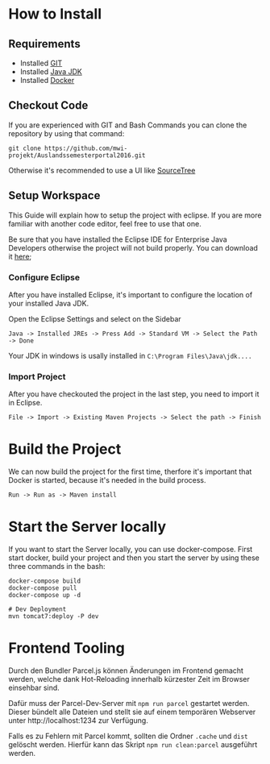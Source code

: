 # How to Install

## Requirements
- Installed [GIT](https://git-scm.com/download/win)
- Installed [Java JDK](https://adoptopenjdk.net/)
- Installed [Docker](https://hub.docker.com/editions/community/docker-ce-desktop-windows/)

## Checkout Code
If you are experienced with GIT and Bash Commands you can clone the repository by using that command:

```
git clone https://github.com/mwi-projekt/Auslandssemesterportal2016.git
```

Otherwise it's recommended to use a UI like [SourceTree](https://www.sourcetreeapp.com/)

## Setup Workspace
This Guide will explain how to setup the project with eclipse. If you are more familiar with another code editor, feel free to use that one.

Be sure that you have installed the Eclipse IDE for Enterprise Java Developers otherwise the project will not build properly. You can download it [here](https://www.eclipse.org/downloads/packages/);

### Configure Eclipse
After you have installed Eclipse, it's important to configure the location of your installed Java JDK.

Open the Eclipse Settings and select on the Sidebar

`Java -> Installed JREs -> Press Add -> Standard VM -> Select the Path -> Done`

Your JDK in windows is usally installed in `C:\Program Files\Java\jdk....`

### Import Project
After you have checkouted the project in the last step, you need to import it in Eclipse.

`File -> Import -> Existing Maven Projects -> Select the path -> Finish`

# Build the Project
We can now build the project for the first time, therfore it's important that Docker is started, because it's needed in the build process.

`Run -> Run as -> Maven install`

# Start the Server locally
If you want to start the Server locally, you can use docker-compose.
First start docker, build your project and then you start the server by using these three commands in the bash:

```
docker-compose build
docker-compose pull
docker-compose up -d

# Dev Deployment
mvn tomcat7:deploy -P dev
```

# Frontend Tooling

Durch den Bundler Parcel.js können Änderungen im Frontend gemacht werden, welche dank Hot-Reloading innerhalb kürzester Zeit im Browser einsehbar sind.

Dafür muss der Parcel-Dev-Server mit <code>npm run parcel</code> gestartet werden. Dieser bündelt alle Dateien und stellt sie auf einem temporären Webserver unter http://localhost:1234 zur Verfügung.

Falls es zu Fehlern mit Parcel kommt, sollten die Ordner <code>.cache</code> und <code>dist</code> gelöscht werden.
Hierfür kann das Skript <code>npm run clean:parcel</code> ausgeführt werden.
